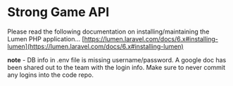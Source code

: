 # Strong Game API


Please read the following documentation on installing/maintaining the Lumen PHP application...
[https://lumen.laravel.com/docs/6.x#installing-lumen](https://lumen.laravel.com/docs/6.x#installing-lumen)

**note** - DB info in .env file is missing username/password.  A google doc has been shared out to the team with the login info.  Make sure to never commit any logins into the code repo.  

